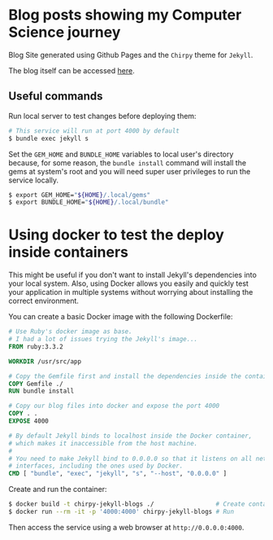 # Blog posts showing my Computer Science journey

Blog Site generated using Github Pages and the `Chirpy` theme for `Jekyll`.

The blog itself can be accessed [here](https://lincoln-yuji.github.io/).

## Useful commands

Run local server to test changes before deploying them:

```bash
# This service will run at port 4000 by default
$ bundle exec jekyll s
```

Set the `GEM_HOME` and `BUNDLE_HOME` variables to local user's directory because, for some reason,
the `bundle install` command will install the gems at system's root and you will need super user privileges
to run the service locally.

```bash
$ export GEM_HOME="${HOME}/.local/gems"
$ export BUNDLE_HOME="${HOME}/.local/bundle"
```

# Using docker to test the deploy inside containers

This might be useful if you don't want to install Jekyll's dependencies into your local system.
Also, using Docker allows you easily and quickly test your application in multiple systems without
worrying about installing the correct environment.

You can create a basic Docker image with the following Dockerfile:

```Dockerfile
# Use Ruby's docker image as base.
# I had a lot of issues trying the Jekyll's image...
FROM ruby:3.3.2

WORKDIR /usr/src/app

# Copy the Gemfile first and install the dependencies inside the container.
COPY Gemfile ./
RUN bundle install

# Copy our blog files into docker and expose the port 4000
COPY . .
EXPOSE 4000

# By default Jekyll binds to localhost inside the Docker container,
# which makes it inaccessible from the host machine.
#
# You need to make Jekyll bind to 0.0.0.0 so that it listens on all network
# interfaces, including the ones used by Docker.
CMD [ "bundle", "exec", "jekyll", "s", "--host", "0.0.0.0" ]
```

Create and run the container:

```bash
$ docker build -t chirpy-jekyll-blogs ./                 # Create container
$ docker run --rm -it -p '4000:4000' chirpy-jekyll-blogs # Run
```

Then access the service using a web browser at `http://0.0.0.0:4000`.
